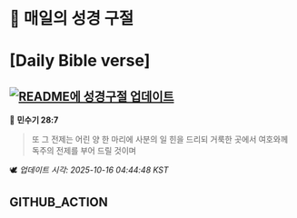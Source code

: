 # 🙏 매일의 성경 구절
# [Daily Bible verse]
## [![README에 성경구절 업데이트](https://github.com/DONGSUKA/first_test/actions/workflows/update-readme-bible.yml/badge.svg)](https://github.com/DONGSUKA/first_test/actions/workflows/update-readme-bible.yml)
<!-- START_BIBLE_VERSE -->
📖 **민수기 28:7**
> 또 그 전제는 어린 양 한 마리에 사분의 일 힌을 드리되 거룩한 곳에서 여호와께 독주의 전제를 부어 드릴 것이며

🕊️ _업데이트 시각: 2025-10-16 04:44:48 KST_
  <!-- END_BIBLE_VERSE -->
## GITHUB_ACTION
